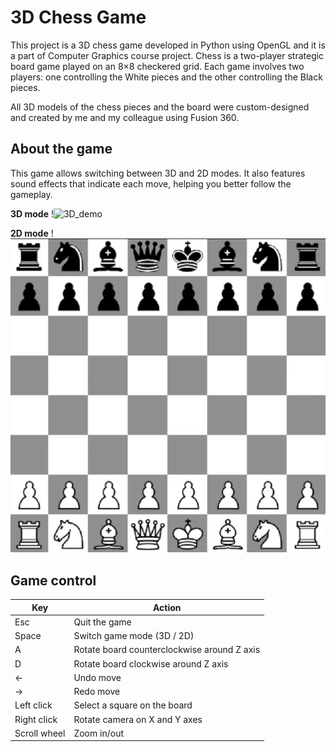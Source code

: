 # 3D Chess Game
This project is a 3D chess game developed in Python using OpenGL and it is a part of Computer Graphics course project. Chess is a two-player strategic board game played on an 8×8 checkered grid. Each game involves two players: one controlling the White pieces and the other controlling the Black pieces.

All 3D models of the chess pieces and the board were custom-designed and created by me and my colleague using Fusion 360.

## About the game
This game allows switching between 3D and 2D modes. It also features sound effects that indicate each move, helping you better follow the gameplay.

**3D mode**
!![3D_demo](3D_demo.gif)

**2D mode**
!![3D_demo](2D_demo.gif)

## Game control
| Key          | Action                                      |
|--------------|---------------------------------------------|
| Esc          | Quit the game                               |
| Space        | Switch game mode (3D / 2D)                  |
| A            | Rotate board counterclockwise around Z axis |
| D            | Rotate board clockwise around Z axis        |
| ←            | Undo move                                   |
| →            | Redo move                                   |
| Left click   | Select a square on the board                |
| Right click  | Rotate camera on X and Y axes               |
| Scroll wheel | Zoom in/out                                 |
